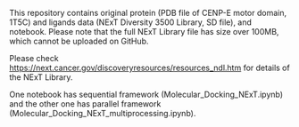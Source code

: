This repository contains original protein (PDB file of CENP-E motor domain, 1T5C) and ligands data (NExT Diversity 3500 Library, SD file), and notebook. Please note that the full NExT Library file has size over 100MB, which cannot be uploaded on GitHub. 

Please check https://next.cancer.gov/discoveryresources/resources_ndl.htm for details of the NExT Library. 

One notebook has sequential framework (Molecular_Docking_NExT.ipynb) and the other one has parallel framework (Molecular_Docking_NExT_multiprocessing.ipynb). 
